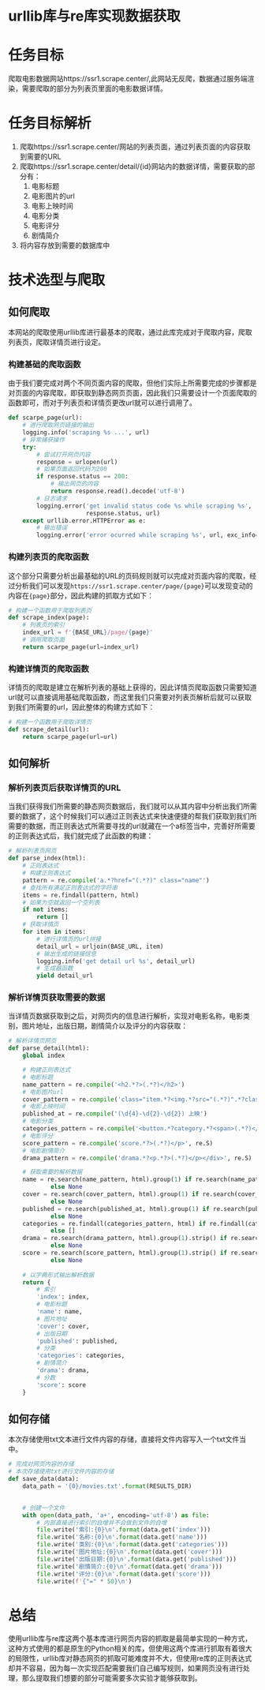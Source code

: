 # urllib库与re库实现数据获取

# 任务目标

爬取电影数据网站https://ssr1.scrape.center/,此网站无反爬，数据通过服务端渲染，需要爬取的部分为列表页里面的电影数据详情。

# 任务目标解析

1. 爬取https://ssr1.scrape.center/网站的列表页面，通过列表页面的内容获取到需要的URL
2. 爬取https://ssr1.scrape.center/detail/{id}网站内的数据详情，需要获取的部分有：
   1. 电影标题
   2. 电影图片的url
   3. 电影上映时间
   4. 电影分类
   5. 电影评分
   6. 剧情简介
3. 将内容存放到需要的数据库中

# 技术选型与爬取

## 如何爬取

本网站的爬取使用urllib库进行最基本的爬取，通过此库完成对于爬取内容，爬取列表页，爬取详情页进行设定。

### 构建基础的爬取函数

由于我们要完成对两个不同页面内容的爬取，但他们实际上所需要完成的步骤都是对页面的内容爬取，即获取到静态网页页面，因此我们只需要设计一个页面爬取的函数即可，而对于列表页和详情页更改url就可以进行调用了。

```python
def scarpe_page(url):
    # 进行爬取网页链接的输出
    logging.info('scraping %s ...', url)
    # 异常捕获操作
    try:
        # 尝试打开网页内容
        response = urlopen(url)
        # 如果页面返回代码为200
        if response.status == 200:
            # 输出网页的内容
            return response.read().decode('utf-8')
        # 日志请求
        logging.error('get invalid status code %s while scraping %s',
                      response.status, url)
    except urllib.error.HTTPError as e:
        # 输出错误
        logging.error('error ocurred while scraping %s', url, exc_info=True)
```

### 构建列表页的爬取函数

这个部分只需要分析出最基础的URL的页码规则就可以完成对页面内容的爬取，经过分析我们可以发现`https://ssr1.scrape.center/page/{page}`可以发现变动的内容在`{page}`部分，因此构建的抓取方式如下：

```python
# 构建一个函数用于爬取列表页
def scrape_index(page):
    # 列表页的索引
    index_url = f'{BASE_URL}/page/{page}'
    # 调用爬取页面
    return scarpe_page(url=index_url)
```

### 构建详情页的爬取函数

详情页的爬取是建立在解析列表的基础上获得的，因此详情页爬取函数只需要知道url就可以直接调用基础爬取函数，而这里我们只需要对列表页解析后就可以获取到我们所需要的url，因此整体的构建方式如下：

```python
# 构建一个函数用于爬取详情页
def scrape_detail(url):
    return scarpe_page(url=url)
```

## 如何解析

### 解析列表页后获取详情页的URL

当我们获得我们所需要的静态网页数据后，我们就可以从其内容中分析出我们所需要的数据了，这个时候我们可以通过正则表达式来快速便捷的帮我们获取到我们所需要的数据，而正则表达式所需要寻找的url就藏在一个a标签当中，完善好所需要的正则表达式后，我们就完成了此函数的构建：

```python
# 解析列表页网页
def parse_index(html):
    # 正则表达式
    # 构建正则表达式
    pattern = re.compile('a.*?href="(.*?)" class="name"')
    # 查找所有满足正则表达式的字符串
    items = re.findall(pattern, html)
    # 如果为空就返回一个空列表
    if not items:
        return []
    # 获取详情页
    for item in items:
        # 进行详情页的url拼接
        detail_url = urljoin(BASE_URL, item)
        # 输出生成的链接信息
        logging.info('get detail url %s', detail_url)
        # 生成器函数
        yield detail_url
```

### 解析详情页获取需要的数据

当详情页数据获取到之后，对网页内的信息进行解析，实现对电影名称，电影类别，图片地址，出版日期，剧情简介以及评分的内容获取：

```python
# 解析详情页网页
def parse_detail(html):
    global index

    # 构建正则表达式
    # 电影标题
    name_pattern = re.compile('<h2.*?>(.*?)</h2>')
    # 电影图片url
    cover_pattern = re.compile('class="item.*?<img.*?src="(.*?)".*?class="cover">', re.S)
    # 电影上映时间
    published_at = re.compile('(\d{4}-\d{2}-\d{2}) 上映')
    # 电影分类
    categories_pattern = re.compile('<button.*?category.*?<span>(.*?)</span>.*?</button>', re.S)
    # 电影评分
    score_pattern = re.compile('score.*?>(.*?)</p>', re.S)
    # 电影剧情简介
    drama_pattern = re.compile('drama.*?<p.*?>(.*?)</p></div>', re.S)

    # 获取需要的解析数据
    name = re.search(name_pattern, html).group(1) if re.search(name_pattern, html) \
            else None
    cover = re.search(cover_pattern, html).group(1) if re.search(cover_pattern, html) \
            else None
    published = re.search(published_at, html).group(1) if re.search(published_at, html) \
            else None
    categories = re.findall(categories_pattern, html) if re.findall(categories_pattern, html) \
            else []
    drama = re.search(drama_pattern, html).group(1).strip() if re.search(drama_pattern, html) \
            else None
    score = re.search(score_pattern, html).group(1).strip() if re.search(score_pattern, html) \
            else None
    
    # 以字典形式输出解析数据
    return {
        # 索引
        'index': index,
        # 电影标题
        'name': name,
        # 图片地址
        'cover': cover,
        # 出版日期
        'published': published,
        # 分类
        'categories': categories,
        # 剧情简介
        'drama': drama,
        # 分数
        'score': score
    }
```

## 如何存储

本次存储使用txt文本进行文件内容的存储，直接将文件内容写入一个txt文件当中。

```python
# 完成对网页内容的存储
# 本次存储使用txt进行文件内容的存储
def save_data(data):
    data_path = '{0}/movies.txt'.format(RESULTS_DIR)
    

    # 创建一个文件
    with open(data_path, 'a+', encoding='utf-8') as file:
        # 内部直接进行索引的自增并不会做到文件的自增
        file.write('索引:{0}\n'.format(data.get('index')))
        file.write('名称:{0}\n'.format(data.get('name')))
        file.write('类别:{0}\n'.format(data.get('categories')))
        file.write('图片地址:{0}\n'.format(data.get('cover')))
        file.write('出版日期:{0}\n'.format(data.get('published')))
        file.write('剧情简介:{0}\n'.format(data.get('drama')))
        file.write('评分:{0}\n'.format(data.get('score')))
        file.write(f'{"=" * 50}\n')
```

# 总结

使用urllib库与re库这两个基本库进行网页内容的抓取是最简单实现的一种方式，这种方式使用的都是原生的Python相关的库，但使用这两个库进行抓取有着很大的局限性，urllib库对静态网页的抓取可能难度并不大，但使用re库的正则表达式却并不容易，因为每一次实现匹配需要我们自己编写规则，如果网页没有进行处理，那么提取我们想要的部分可能需要多次实验才能够获取到。